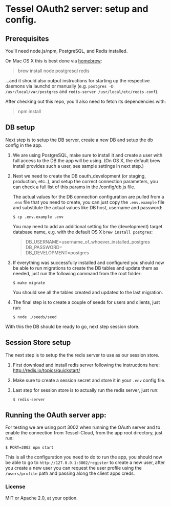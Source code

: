 # Tessel OAuth2 server: setup and config.

## Prerequisites

You'll need node.js/npm, PostgreSQL, and Redis installed.

On Mac OS X this is best done via [homebrew](http://brew.sh/):

> brew install node postgresql redis

…and it should also output instructions for starting up the respective daemons via launchd or manually (e.g. `postgres -D /usr/local/var/postgres` and `redis-server /usr/local/etc/redis.conf`).

After checking out this repo, you'll also need to fetch its dependencies with:

> npm install


## DB setup

Next step is to setup the DB server, create a new DB and setup the db
config in the app.

1. We are using PostgreSQL, make sure to install it and create a
   user with full access to the DB the app will be using. (On OS X, the default brew install provides such a user, see sample settings in next step.)

2. Next we need to create the DB oauth_development (or staging,
   production, etc..), and setup the correct connection parameters, you
   can check a full list of this params in the /config/db.js file.

   The actual values for the DB connection configuration
   are pulled from a `.env` file that you need to create, you
   can just copy the `.env.example` file and substitute the actual values
   like DB host, username and password:

   ```
   $ cp .env.example .env
   ```
   
   You may need to add an additional setting for the (development) target database name, e.g. with the default OS X `brew install postgres`:
   
   > DB_USERNAME=username_of_whoever_installed_postgres  
   > DB_PASSWORD=  
   > DB_DEVELOPMENT=postgres  
   

3. If everything was successfully installed and configured you should
   now be able to run migrations to create the DB tables and update them
   as needed, just run the following command from the root folder:

   ```
   $ make migrate
   ```

   You should see all the tables created and updated to the last migration.

4. The final step is to create a couple of seeds for users and clients,
   just run:

   ```
   $ node ./seeds/seed
   ```

With this the DB should be ready to go, next step session store.

## Session Store setup

The next step is to setup the the redis server to use as our session
store.

1. First download and install redis server following the instructions
   here: http://redis.io/topics/quickstart/

2. Make sure to create a session secret and store it in  your `.env`
   config file.

3. Last step for session store is to actually run the redis server, just
   run:

   ```
   $ redis-server
   ```

## Running the OAuth server app:

For testing we are using port 3002 when running the OAuth server and to
enable the connection from Tessel-Cloud, from the app root directory, just run:

```
$ PORT=3002 npm start
```

This is all the configuration you need to do to run the app, you should
now be able to go to `http://127.0.0.1:3002/register` to create a new
user, after you create a new user you can request the user profile using
the `/users/profile` path and passing along the client apps creds.

### License

MIT or Apache 2.0, at your option.
